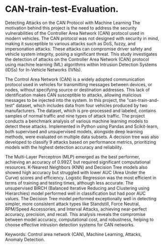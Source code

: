 # CAN-train-test-Evaluation.
Detecting Attacks on the CAN Protocol with Machine Learning
The motivation behind this project is the need to address the security vulnerabilities of the Controller Area Network (CAN) protocol used in modern vehicles. The CAN protocol was not designed with security in mind, making it susceptible to various attacks such as DoS, fuzzy, and impersonation attacks. These attacks can compromise driver safety and vehicle system integrity, posing a significant threat.  This study investigates the detection of attacks on the Controller Area Network (CAN) protocol using machine learning (ML) algorithms within Intrusion Detection Systems (IDSs) for In-Vehicle Networks (IVNs). 

The Control Area Network (CAN) is a widely adopted communication protocol used in vehicles for transmitting messages between devices, or nodes, without specifying source or destination addresses. This lack of identification makes CAN susceptible to attacks, allowing malicious messages to be injected into the system. In this project, the "can-train-and-test" dataset, which includes data from four vehicles produced by two manufacturers. The dataset, which is pre-processed and labeled, contains samples of normal traffic and nine types of attack traffic. The project conducts a benchmark analysis of various machine learning models to detect these attacks. Implemented in Python using Pandas and Scikit-learn, both supervised and unsupervised models, alongside deep learning methods, were evaluated on multiple data subsets. A decision tree was also developed to classify 9 attacks based on performance metrics, prioritizing models with the highest detection accuracy and reliability. 

The Multi-Layer Perceptron (MLP) emerged as the best performer, achieving an accuracy of 0.9927, but required significant computational resources. K-Nearest Neighbors (KNN) and Decision Tree models also showed high accuracy but struggled with lower AUC (Area Under the Curve) scores and efficiency. Logistic Regression was the most efficient in terms of training and testing times, although less accurate. The unsupervised BIRCH (Balanced Iterative Reducing and Clustering using Hierarchies) model performed well in classification but had poor AUC values. The Decision Tree model performed exceptionally well in detecting simpler, more consistent attack types like Standstill, Force Neutral, RPM/Speed Accessories, and Interval Attacks, achieving near-perfect accuracy, precision, and recall. This analysis reveals the compromise between model accuracy, computational cost, and robustness, helping to choose effective intrusion detection systems for CAN networks. 

Keywords: Control area network (CAN), Machine Learning, Attacks, Anomaly Detection. 

 

 
